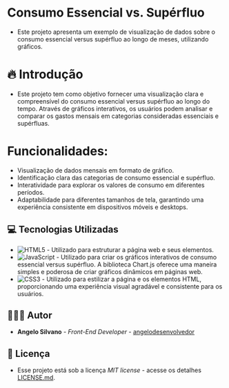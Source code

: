 # Consumo Essencial vs. Supérfluo

* Este projeto apresenta um exemplo de visualização de dados sobre o consumo essencial versus supérfluo ao longo de meses, utilizando gráficos.

# 🔥 Introdução
* Este projeto tem como objetivo fornecer uma visualização clara e compreensível do consumo essencial versus supérfluo ao longo do tempo. Através de gráficos interativos, os usuários podem analisar e comparar os gastos mensais em categorias consideradas essenciais e supérfluas.

# Funcionalidades:
* Visualização de dados mensais em formato de gráfico.
* Identificação clara das categorias de consumo essencial e supérfluo.
* Interatividade para explorar os valores de consumo em diferentes períodos.
* Adaptabilidade para diferentes tamanhos de tela, garantindo uma experiência consistente em dispositivos móveis e desktops.

## 💻 Tecnologias Utilizadas
- ![HTML5](https://img.shields.io/badge/html5-%23E34F26.svg?style=for-the-badge&logo=html5&logoColor=white) - Utilizado para estruturar a página web e seus elementos.
- ![JavaScript](https://img.shields.io/badge/javascript-%23323330.svg?style=for-the-badge&logo=javascript&logoColor=%23F7DF1E) - Utilizado para criar os gráficos interativos de consumo essencial versus supérfluo. A biblioteca Chart.js oferece uma maneira simples e poderosa de criar gráficos dinâmicos em páginas web.
- ![CSS3](https://img.shields.io/badge/css3-%231572B6.svg?style=for-the-badge&logo=css3&logoColor=white) - Utilizado para estilizar a página e os elementos HTML, proporcionando uma experiência visual agradável e consistente para os usuários.

## 🧑🏽‍💻 Autor

-  **Angelo Silvano** - *Front-End Developer* - [angelodesenvolvedor](https://github.com/angelodesenvolvedor)
  
## 📄 Licença

- Esse projeto está sob a licença *MIT license* - acesse os detalhes [LICENSE.md](https://github.com/angelodesenvolvedor/Consumo_Essencial_vs_Superfluo/tree/main?tab=MIT-1-ov-file).
